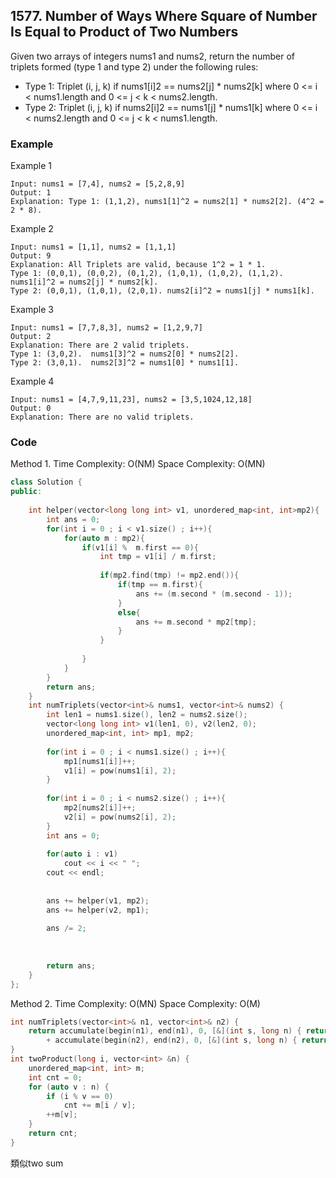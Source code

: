 ## 1577. Number of Ways Where Square of Number Is Equal to Product of Two Numbers

Given two arrays of integers nums1 and nums2, return the number of triplets formed (type 1 and type 2) under the following rules:

* Type 1: Triplet (i, j, k) if nums1[i]2 == nums2[j] * nums2[k] where 0 <= i < nums1.length and 0 <= j < k < nums2.length.
* Type 2: Triplet (i, j, k) if nums2[i]2 == nums1[j] * nums1[k] where 0 <= i < nums2.length and 0 <= j < k < nums1.length.


### Example

Example 1
```
Input: nums1 = [7,4], nums2 = [5,2,8,9]
Output: 1
Explanation: Type 1: (1,1,2), nums1[1]^2 = nums2[1] * nums2[2]. (4^2 = 2 * 8). 
```

Example 2
```
Input: nums1 = [1,1], nums2 = [1,1,1]
Output: 9
Explanation: All Triplets are valid, because 1^2 = 1 * 1.
Type 1: (0,0,1), (0,0,2), (0,1,2), (1,0,1), (1,0,2), (1,1,2).  nums1[i]^2 = nums2[j] * nums2[k].
Type 2: (0,0,1), (1,0,1), (2,0,1). nums2[i]^2 = nums1[j] * nums1[k].
```

Example 3
```
Input: nums1 = [7,7,8,3], nums2 = [1,2,9,7]
Output: 2
Explanation: There are 2 valid triplets.
Type 1: (3,0,2).  nums1[3]^2 = nums2[0] * nums2[2].
Type 2: (3,0,1).  nums2[3]^2 = nums1[0] * nums1[1].
```

Example 4
```
Input: nums1 = [4,7,9,11,23], nums2 = [3,5,1024,12,18]
Output: 0
Explanation: There are no valid triplets.
```


### Code
Method 1.
Time Complexity: O(NM)
Space Complexity: O(MN)

```c++
class Solution {
public:
    
    int helper(vector<long long int> v1, unordered_map<int, int>mp2){
        int ans = 0;
        for(int i = 0 ; i < v1.size() ; i++){
            for(auto m : mp2){
                if(v1[i] %  m.first == 0){
                    int tmp = v1[i] / m.first;
                    
                    if(mp2.find(tmp) != mp2.end()){
                        if(tmp == m.first){
                            ans += (m.second * (m.second - 1));
                        }
                        else{
                            ans += m.second * mp2[tmp];
                        }
                    }
                        
                }
            }
        }
        return ans;
    }
    int numTriplets(vector<int>& nums1, vector<int>& nums2) {
        int len1 = nums1.size(), len2 = nums2.size();
        vector<long long int> v1(len1, 0), v2(len2, 0);
        unordered_map<int, int> mp1, mp2;
        
        for(int i = 0 ; i < nums1.size() ; i++){
            mp1[nums1[i]]++;
            v1[i] = pow(nums1[i], 2);
        }
        
        for(int i = 0 ; i < nums2.size() ; i++){
            mp2[nums2[i]]++;
            v2[i] = pow(nums2[i], 2);
        }
        int ans = 0;
        
        for(auto i : v1)
            cout << i << " ";
        cout << endl;
        
        
        ans += helper(v1, mp2);
        ans += helper(v2, mp1);
        
        ans /= 2;
        
        
        
        return ans;
    }
};
```

Method 2.
Time Complexity: O(MN)
Space Complexity: O(M)
```c++
int numTriplets(vector<int>& n1, vector<int>& n2) {
    return accumulate(begin(n1), end(n1), 0, [&](int s, long n) { return s + twoProduct(n * n, n2); }) 
        + accumulate(begin(n2), end(n2), 0, [&](int s, long n) { return s +  twoProduct(n * n, n1); });
}
int twoProduct(long i, vector<int> &n) {
    unordered_map<int, int> m;
    int cnt = 0;
    for (auto v : n) {
        if (i % v == 0)
            cnt += m[i / v];
        ++m[v];
    }
    return cnt;
} 
```
類似two sum


